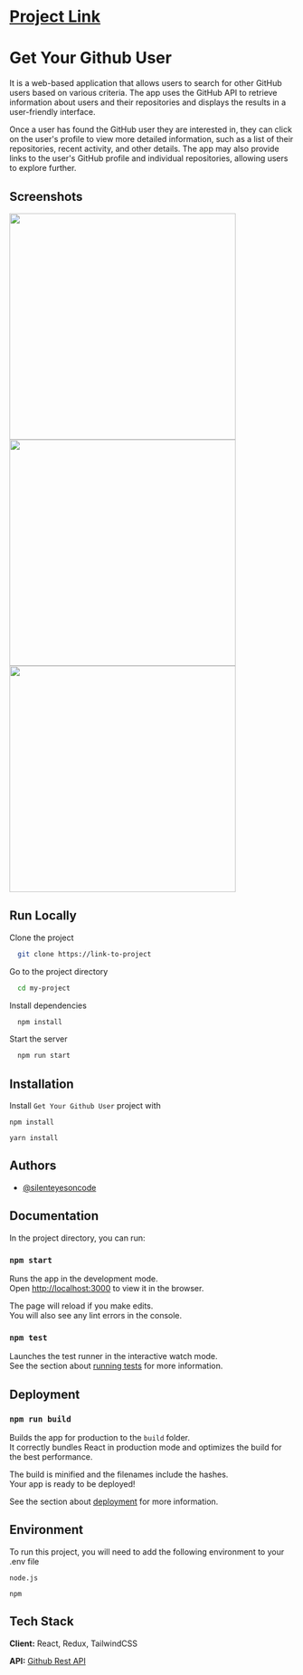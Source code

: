 # <a href="https://vigilant-meninsky-2f35bc.netlify.app" target="_blank">Project Link</a>




# Get Your Github User

It is a web-based application that allows users to search for other GitHub users based on various criteria. The app uses the GitHub API to retrieve information about users and their repositories and displays the results in a user-friendly interface.

Once a user has found the GitHub user they are interested in, they can click on the user's profile to view more detailed information, such as a list of their repositories, recent activity, and other details. The app may also provide links to the user's GitHub profile and individual repositories, allowing users to explore further.


## Screenshots

<img src="https://user-images.githubusercontent.com/46851135/231368370-3cb0dddf-369b-4221-bf80-9a183e63c9a1.png"  width="400" > <img src="https://user-images.githubusercontent.com/46851135/231368707-7f48a8a6-e13b-4912-bfb7-49ed7bdab7de.png"  width="400" >
<img src="https://user-images.githubusercontent.com/46851135/231368993-c2a0a062-2aff-4db2-a203-26f7ed3c6281.png"  width="400" > 




## Run Locally

Clone the project

```bash
  git clone https://link-to-project
```

Go to the project directory

```bash
  cd my-project
```

Install dependencies

```bash
  npm install
```

Start the server

```bash
  npm run start
```


## Installation

Install `Get Your Github User` project with 


   `npm install` 


  `yarn install` 

    
## Authors

- [@silenteyesoncode](https://github.com/silenteyesoncode)


## Documentation

In the project directory, you can run:

### `npm start`

Runs the app in the development mode.\
Open [http://localhost:3000](http://localhost:3000) to view it in the browser.

The page will reload if you make edits.\
You will also see any lint errors in the console.

### `npm test`

Launches the test runner in the interactive watch mode.\
See the section about [running tests](https://facebook.github.io/create-react-app/docs/running-tests) for more information.







## Deployment

### `npm run build`

Builds the app for production to the `build` folder.\
It correctly bundles React in production mode and optimizes the build for the best performance.

The build is minified and the filenames include the hashes.\
Your app is ready to be deployed!

See the section about [deployment](https://facebook.github.io/create-react-app/docs/deployment) for more information.


## Environment 

To run this project, you will need to add the following environment to your .env file

`node.js`

`npm`


## Tech Stack

**Client:** React, Redux, TailwindCSS

**API:** [Github Rest API](https://docs.github.com/en/rest?apiVersion=2022-11-28)

